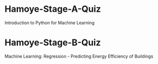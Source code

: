 # Hamoye-Stage-A-Quiz
Introduction to Python for Machine Learning

# Hamoye-Stage-B-Quiz
Machine Learning: Regression - Predicting Energy Efficiency of Buildings
